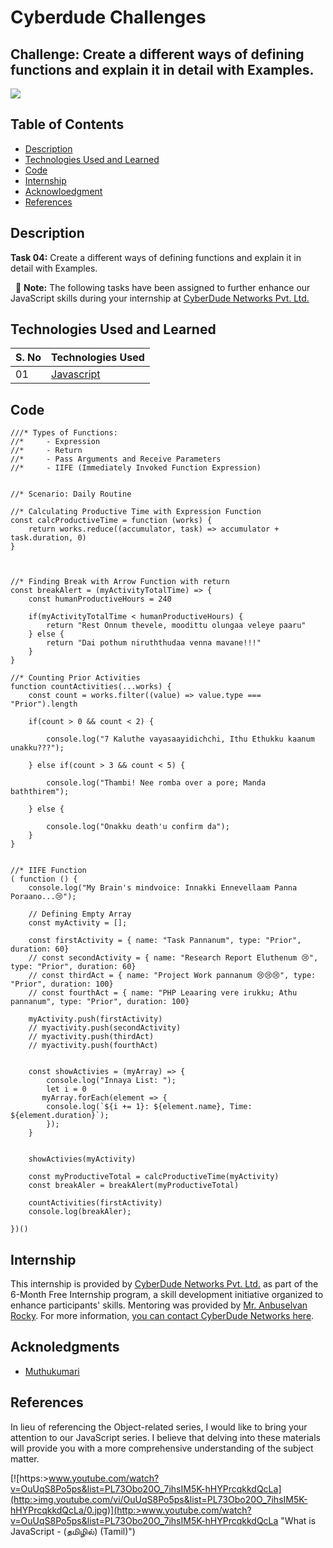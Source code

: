 # Cyberdude Challenges

## Challenge: Create a different ways of defining functions and explain it in detail with Examples.

<a href="https://www.cyberdudenetworks.com/">
  <img src="https://cyberdudenetworks.com/assets/img/assets/banner.png"/>
</a>

## Table of Contents

- [Description](#description)
- [Technologies Used and Learned](#technologies-used-and-learned)
- [Code](#code)
- [Internship](#internship)
- [Acknowloedgment](#acknowloedgment)
- [References](#references)



## Description
**Task 04:** Create a different ways of defining functions and explain it in detail with Examples.

&nbsp; 📝 **Note:** The following tasks have been assigned to further enhance our JavaScript skills during your internship at [CyberDude Networks Pvt. Ltd.](https://www.cyberdudenetworks.com)

## Technologies Used and Learned

| S. No | Technologies Used                    |
| :--- | ------------------------------------ |
| 01   | [Javascript](./js/) |



## Code

```
///* Types of Functions:
//*     - Expression
//*     - Return
//*     - Pass Arguments and Receive Parameters
//*     - IIFE (Immediately Invoked Function Expression)


//* Scenario: Daily Routine

//* Calculating Productive Time with Expression Function
const calcProductiveTime = function (works) {
    return works.reduce((accumulator, task) => accumulator + task.duration, 0)
}



//* Finding Break with Arrow Function with return
const breakAlert = (myActivityTotalTime) => {
    const humanProductiveHours = 240

    if(myActivityTotalTime < humanProductiveHours) {
        return "Rest Onnum thevele, moodittu olungaa veleye paaru"
    } else {
        return "Dai pothum niruththudaa venna mavane!!!"
    }
}

//* Counting Prior Activities
function countActivities(...works) {
    const count = works.filter((value) => value.type === "Prior").length

    if(count > 0 && count < 2) {

        console.log("7 Kaluthe vayasaayidichchi, Ithu Ethukku kaanum unakku???");

    } else if(count > 3 && count < 5) {

        console.log("Thambi! Nee romba over a pore; Manda baththirem");

    } else {

        console.log("Onakku death'u confirm da");
    }
}


//* IIFE Function
( function () {
    console.log("My Brain's mindvoice: Innakki Ennevellaam Panna Poraano...😢");

    // Defining Empty Array
    const myActivity = [];

    const firstActivity = { name: "Task Pannanum", type: "Prior", duration: 60}
    // const secondActivity = { name: "Research Report Eluthenum 😢", type: "Prior", duration: 60}
    // const thirdAct = { name: "Project Work pannanum 😢😢😢", type: "Prior", duration: 100}
    // const fourthAct = { name: "PHP Leaaring vere irukku; Athu pannanum", type: "Prior", duration: 100}

    myActivity.push(firstActivity)
    // myactivity.push(secondActivity)
    // myactivity.push(thirdAct)
    // myactivity.push(fourthAct)


    const showActivies = (myArray) => {
        console.log("Innaya List: ");
        let i = 0
       myArray.forEach(element => {
        console.log(`${i += 1}: ${element.name}, Time: ${element.duration}`);
        });
    }


    showActivies(myActivity)

    const myProductiveTotal = calcProductiveTime(myActivity)
    const breakAler = breakAlert(myProductiveTotal)

    countActivities(firstActivity)
    console.log(breakAler);

})()
```


## Internship

This internship is provided by [CyberDude Networks Pvt. Ltd.](https://youtube.com/cyberdudenetworks) as part of the 6-Month Free Internship program, a skill development initiative organized to enhance participants' skills. Mentoring was provided by [Mr. Anbuselvan Rocky](https://instagram.com/anbuselvanrocky). For more information, [you can contact CyberDude Networks here](https://cyberdudenetworks.com).


## Acknoledgments
- [Muthukumari](https://github.com/muthukumarimoorthi)

## References
In lieu of referencing the Object-related series, I would like to bring your attention to our JavaScript series. I believe that delving into these materials will provide you with a more comprehensive understanding of the subject matter.

[![https:>www.youtube.com/watch?v=OuUqS8Po5ps&list=PL73Obo20O_7ihsIM5K-hHYPrcqkkdQcLa](http:>img.youtube.com/vi/OuUqS8Po5ps&list=PL73Obo20O_7ihsIM5K-hHYPrcqkkdQcLa/0.jpg)](http:>www.youtube.com/watch?v=OuUqS8Po5ps&list=PL73Obo20O_7ihsIM5K-hHYPrcqkkdQcLa "What is JavaScript - (தமிழில்) (Tamil)")